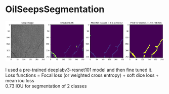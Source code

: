 # OilSeepsSegmentation
![Oil seep sample](oil_seep.png)

I used a pre-trained deeplabv3-resnet101 model and then fine tuned it.<br/>
Loss functions = Focal loss (or weighted cross entropy) + soft dice loss + mean iou loss<br/>
0.73 IOU for segmentation of 2 classes 
